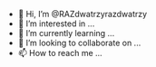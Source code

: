 - 👋 Hi, I’m @RAZdwatrzyrazdwatrzy
- 👀 I’m interested in ...
- 🌱 I’m currently learning ...
- 💞️ I’m looking to collaborate on ...
- 📫 How to reach me ...

<!---
RAZdwatrzyrazdwatrzy/RAZdwatrzyrazdwatrzy is a ✨ special ✨ repository because its `README.md` (this file) appears on your GitHub profile.
You can click the Preview link to take a look at your changes.
--->
